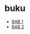 # buku

- [BAB 1](https://ursmartecosystem.my.id/buku/bab1/)
- [BAB 2](https://ursmartecosystem.my.id/buku/bab2/)
